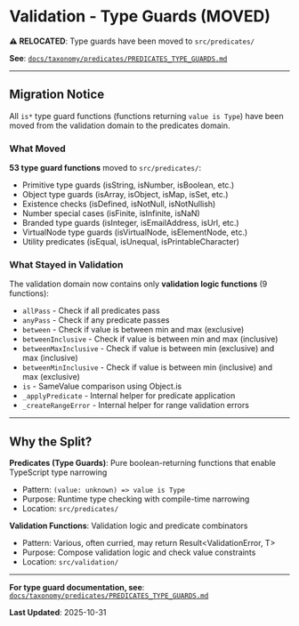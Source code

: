# Validation - Type Guards (MOVED)

**⚠️ RELOCATED**: Type guards have been moved to `src/predicates/`

**See**: [`docs/taxonomy/predicates/PREDICATES_TYPE_GUARDS.md`](../predicates/PREDICATES_TYPE_GUARDS.md)

---

## Migration Notice

All `is*` type guard functions (functions returning `value is Type`) have been moved from the validation domain to the predicates domain.

### What Moved

**53 type guard functions** moved to `src/predicates/`:
- Primitive type guards (isString, isNumber, isBoolean, etc.)
- Object type guards (isArray, isObject, isMap, isSet, etc.)
- Existence checks (isDefined, isNotNull, isNotNullish)
- Number special cases (isFinite, isInfinite, isNaN)
- Branded type guards (isInteger, isEmailAddress, isUrl, etc.)
- VirtualNode type guards (isVirtualNode, isElementNode, etc.)
- Utility predicates (isEqual, isUnequal, isPrintableCharacter)

### What Stayed in Validation

The validation domain now contains only **validation logic functions** (9 functions):
- `allPass` - Check if all predicates pass
- `anyPass` - Check if any predicate passes
- `between` - Check if value is between min and max (exclusive)
- `betweenInclusive` - Check if value is between min and max (inclusive)
- `betweenMaxInclusive` - Check if value is between min (exclusive) and max (inclusive)
- `betweenMinInclusive` - Check if value is between min (inclusive) and max (exclusive)
- `is` - SameValue comparison using Object.is
- `_applyPredicate` - Internal helper for predicate application
- `_createRangeError` - Internal helper for range validation errors

---

## Why the Split?

**Predicates (Type Guards)**: Pure boolean-returning functions that enable TypeScript type narrowing
- Pattern: `(value: unknown) => value is Type`
- Purpose: Runtime type checking with compile-time narrowing
- Location: `src/predicates/`

**Validation Functions**: Validation logic and predicate combinators
- Pattern: Various, often curried, may return Result<ValidationError, T>
- Purpose: Compose validation logic and check value constraints
- Location: `src/validation/`

---

**For type guard documentation, see**: [`docs/taxonomy/predicates/PREDICATES_TYPE_GUARDS.md`](../predicates/PREDICATES_TYPE_GUARDS.md)

**Last Updated**: 2025-10-31
